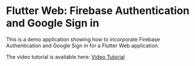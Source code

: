 # Flutter Web: Firebase Authentication and Google Sign in

This is a demo application showing how to incorporate Firebase Authentication and Google Sign in for a Flutter Web application.

The video tutorial is available here:
[Video Tutorial](https://youtu.be/0HLt1TYA600)
